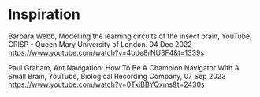 # Inspiration

Barbara Webb, Modelling the learning circuits of the insect brain, YouTube, CRISP - Queen Mary University of London. 04 Dec 2022
https://www.youtube.com/watch?v=4bde8rNU3F4&t=1339s

Paul Graham, Ant Navigation: How To Be A Champion Navigator With A Small Brain, YouTube, Biological Recording Company, 07 Sep 2023
https://www.youtube.com/watch?v=0TxiBBYQxms&t=2430s

